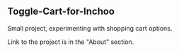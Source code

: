 ## Toggle-Cart-for-Inchoo

Small project, experimenting with shopping cart options. 

Link to the project is in the "About" section.
